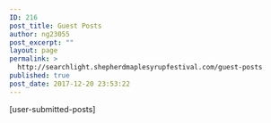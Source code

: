 ```yaml
---
ID: 216
post_title: Guest Posts
author: ng23055
post_excerpt: ""
layout: page
permalink: >
  http://searchlight.shepherdmaplesyrupfestival.com/guest-posts
published: true
post_date: 2017-12-20 23:53:22
---
```

[user-submitted-posts]